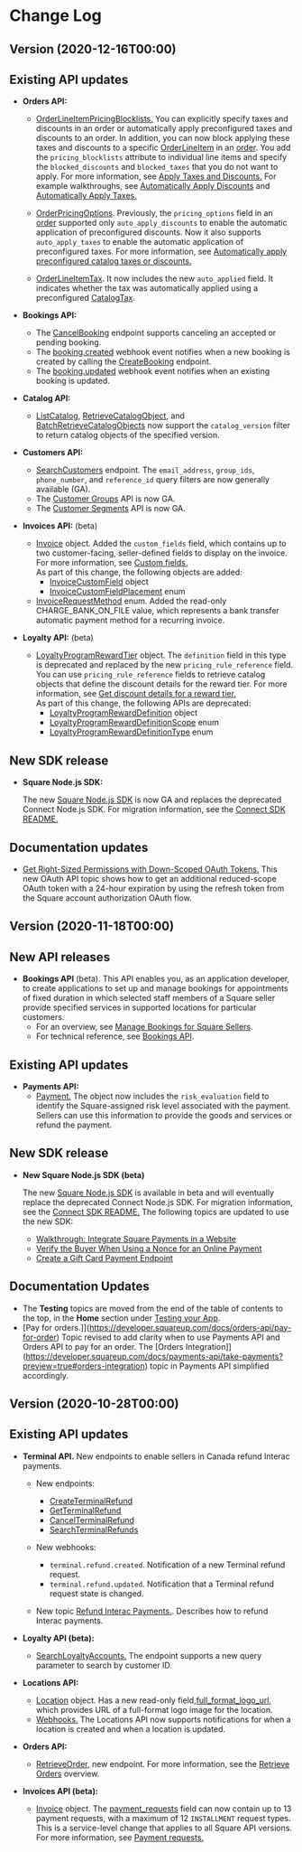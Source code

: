 # Change Log

## Version  (2020-12-16T00:00)
## Existing API updates

* **Orders API:** 
  * [OrderLineItemPricingBlocklists.](https://developer.squareup.com/reference/square_2020_12_16/objects/OrderLineItemPricingBlocklists) You can explicitly specify taxes and discounts in an order or automatically apply preconfigured taxes and discounts to an order. In addition, you can now block applying these taxes and discounts to a specific [OrderLineItem](https://developer.squareup.com/reference/square_2020_12_16/objects/OrderLineItem) in an [order](https://developer.squareup.com/reference/square_2020_12_16/objects/Order). You add the `pricing_blocklists` attribute to individual line items and specify the `blocked_discounts` and `blocked_taxes` that you do not want to apply. For more information, see [Apply Taxes and Discounts.](orders-api/apply-taxes-and-discounts) For example walkthroughs, see [Automatically Apply Discounts](orders-api/apply-taxes-and-discounts/auto-apply-discounts) and [Automatically Apply Taxes.](orders-api/apply-taxes-and-discounts/auto-apply-taxes)
  * [OrderPricingOptions](https://developer.squareup.com/reference/square_2020_12_16/objects/OrderPricingOptions). Previously, the `pricing_options` field in an [order](https://developer.squareup.com/reference/square_2020_12_16/objects/OrderPricingOptions) supported only `auto_apply_discounts` to enable the automatic application of preconfigured discounts. Now it also supports `auto_apply_taxes` to enable the automatic application of preconfigured taxes. For more information, see [Automatically apply preconfigured catalog taxes or discounts.](orders-api/apply-taxes-and-discounts#automatically-apply-preconfigured-catalog-taxes-or-discounts)

  * [OrderLineItemTax](https://developer.squareup.com/reference/square_2020_12_16/objects/OrderLineItemTax). It now includes the new `auto_applied` field. It indicates whether the tax was automatically applied using a preconfigured [CatalogTax](https://developer.squareup.com/reference/square_2020_12_16/objects/CatalogTax). 


* **Bookings API:**
  * The [CancelBooking](https://developer.squareup.com/reference/square_2020_12_16/bookings-api/cancel-booking) endpoint supports canceling an accepted or pending booking. 
  * The [booking.created](https://developer.squareup.com/reference/square_2020_12_16/webhooks/booking.created) webhook event notifies when a new booking is created by calling the [CreateBooking](https://developer.squareup.com/reference/square_2020_12_16/bookings-api/cancel-booking) endpoint.
  * The [booking.updated](https://developer.squareup.com/reference/square_2020_12_16/webhooks/booking.updated) webhook event notifies when an existing booking is updated.

* **Catalog API:**
  * [ListCatalog](https://developer.squareup.com/reference/square_2020_12_16/catalog-api/list-catalog), [RetrieveCatalogObject](https://developer.squareup.com/reference/square_2020_12_16/catalog-api/retrieve-catalog-object), and [BatchRetrieveCatalogObjects](https://developer.squareup.com/reference/square_2020_12_16/catalog-api/batch-retrieve-catalog-objects) now support the `catalog_version` filter to return catalog objects of the specified version.
  
* **Customers API:**
  * [SearchCustomers](https://developer.squareup.com/reference/square_2020_12_16/customers-api/search-customers) endpoint. The `email_address`, `group_ids`, `phone_number`, and `reference_id` query filters are now generally available (GA).
  * The [Customer Groups](https://developer.squareup.com/reference/square_2020_12_16/customer-groups-api) API is now GA.
  * The [Customer Segments](https://developer.squareup.com/reference/square_2020_12_16/customer-segments-api) API is now GA.


* **Invoices API:** (beta)
  * [Invoice](https://developer.squareup.com/reference/square_2020_12_16/objects/Invoice) object. Added the  `custom_fields` field, which contains up to two customer-facing, seller-defined fields to display on the invoice. For more information, see [Custom fields.](https://developer.squareup.com/docs/invoices-api/overview#custom-fields)  
    As part of this change, the following objects are added: 
      * [InvoiceCustomField](https://developer.squareup.com/reference/square_2020_12_16/objects/InvoiceCustomField) object
      * [InvoiceCustomFieldPlacement](https://developer.squareup.com/reference/square_2020_12_16/enums/InvoiceCustomFieldPlacement) enum
  * [InvoiceRequestMethod](https://developer.squareup.com/reference/square_2020_12_16/enums/InvoiceRequestMethod) enum. Added the read-only CHARGE_BANK_ON_FILE value, which represents a bank transfer automatic payment method for a recurring invoice.


* **Loyalty API:** (beta)
  * [LoyaltyProgramRewardTier](https://developer.squareup.com/reference/square_2020_12_16/objects/LoyaltyProgramRewardTier) object. The `definition` field in this type is deprecated and replaced by the new `pricing_rule_reference` field. You can use `pricing_rule_reference` fields to retrieve catalog objects that define the discount details for the reward tier. For more information, see [Get discount details for a reward tier.](https://developer.squareup.com/docs/loyalty-api/overview#get-discount-details-for-a-reward-tier)  
    As part of this change, the following APIs are deprecated: 
      * [LoyaltyProgramRewardDefinition](https://developer.squareup.com/reference/square_2020_12_16/objects/LoyaltyProgramRewardDefinition) object
      * [LoyaltyProgramRewardDefinitionScope](https://developer.squareup.com/reference/square_2020_12_16/enums/LoyaltyProgramRewardDefinitionScope) enum 
      * [LoyaltyProgramRewardDefinitionType](https://developer.squareup.com/reference/square_2020_12_16/enums/LoyaltyProgramRewardDefinitionType) enum

## New SDK release
* **Square Node.js SDK:**  

  The new [Square Node.js SDK](https://github.com/square/square-nodejs-sdk) is now GA and replaces the deprecated Connect Node.js SDK. For migration information, see the [Connect SDK README.](https://github.com/square/connect-nodejs-sdk/blob/master/README.md)
  
  
## Documentation updates

* [Get Right-Sized Permissions with Down-Scoped OAuth Tokens.](https://developer.squareup.com/docs/oauth-api/cookbook/downscoped-access) This new OAuth API topic shows how to get an additional reduced-scope OAuth token with a 24-hour expiration by using the refresh token from the Square account authorization OAuth flow.


## Version  (2020-11-18T00:00)
## New API releases

* **Bookings API** (beta). This API enables you, as an application developer, to create applications to set up and manage bookings for appointments of fixed duration in which  selected staff members of a Square seller provide specified services in supported locations for particular customers.   
  * For an overview, see [Manage Bookings for Square Sellers](https://developer.squareup.com/docs/bookings-api/what-it-is).
  * For technical reference, see [Bookings API](https://developer.squareup.com/reference/square_2020-11-18/bookings-api).
    
## Existing API updates

*  **Payments API:** 
   *  [Payment.](https://developer.squareup.com/reference/square_2020-11-18/objects/Payment) The object now includes the `risk_evaluation` field to identify the Square-assigned risk level associated with the payment. Sellers can use this information to provide the goods and services or refund the payment.

## New SDK release
* **New Square Node.js SDK (beta)**  

  The new [Square Node.js SDK](https://github.com/square/square-nodejs-sdk) is available in beta and will eventually replace the deprecated Connect Node.js SDK. For migration information, see the [Connect SDK README.](https://github.com/square/connect-nodejs-sdk/blob/master/README.md) The following topics are updated to use the new SDK:
   * [Walkthrough: Integrate Square Payments in a Website](https://developer.squareup.com/docs/payment-form/payment-form-walkthrough)
   * [Verify the Buyer When Using a Nonce for an Online Payment](https://developer.squareup.com/docs/payment-form/cookbook/verify-buyer-on-card-charge)
   * [Create a Gift Card Payment Endpoint](https://developer.squareup.com/docs/payment-form/gift-cards/part-2)


## Documentation Updates

* The **Testing** topics are moved from the end of the table of contents to the top, in the **Home** section under [Testing your App](https://developer.squareup.com/docs/testing-your-app). 
* [Pay for orders.]](https://developer.squareup.com/docs/orders-api/pay-for-order) Topic revised to add clarity when to use Payments API and Orders API to pay for an order. The [Orders Integration]](https://developer.squareup.com/docs/payments-api/take-payments?preview=true#orders-integration) topic in Payments API simplified accordingly.


## Version  (2020-10-28T00:00)

## Existing API updates

* **Terminal API.** New endpoints to enable sellers in Canada refund Interac payments.
    *  New endpoints:

       * [CreateTerminalRefund](https://developer.squareup.com/reference/square_2020-10-28/terminal-api/create-terminal-refund)
        * [GetTerminalRefund](https://developer.squareup.com/reference/square_2020-10-28/terminal-api/get-terminal-refund)
       * [CancelTerminalRefund](https://developer.squareup.com/reference/square_2020-10-28/terminal-api/cancel-terminal-refund)
       * [SearchTerminalRefunds](https://developer.squareup.com/reference/square_2020-10-28/terminal-api/search-terminal-refunds)

  * New webhooks:
     * `terminal.refund.created`. Notification of a new Terminal refund request.
     * `terminal.refund.updated`. Notification that a Terminal refund request state is changed.

  * New topic [Refund Interac Payments.](https://developer.squareup.com/docsterminal-api/square-terminal-refunds). Describes how to refund Interac payments.
  
*  **Loyalty API (beta):** 
   *  [SearchLoyaltyAccounts.](https://developer.squareup.com/reference/square_2020-10-28/loyalty-api/search-loyalty-accounts) The endpoint supports a new query parameter to search by customer ID.

* **Locations API:** 
  * [Location](https://developer.squareup.com/reference/square_2020-10-28/objects/Location) object. Has a new read-only field,[full_format_logo_url](https://developer.squareup.com/reference/square_2020-10-28/objects/Location#definition__property-full_format_logo_url), which provides URL of a full-format logo image for the location. 
  * [Webhooks.](https://developer.squareup.com/docswebhooks-api/subscribe-to-events#locations) The Locations API now supports notifications for when a location is created and when a location is updated.

* **Orders API:** 
  * [RetrieveOrder](https://developer.squareup.com/reference/square_2020-10-28/orders-api/retrieve-order), new endpoint. For more information, see the [Retrieve Orders](https://developer.squareup.com/docsorders-api/manage-orders#retrieve-orders) overview.

* **Invoices API (beta):**
  * [Invoice](https://developer.squareup.com/reference/square_2020-10-28/objects/Invoice) object. The [payment_requests](https://developer.squareup.com/reference/square_2020-10-28/objects/Invoice#definition__property-payment_requests) field can now contain up to 13 payment requests, with a maximum of 12 `INSTALLMENT` request types. This is a service-level change that applies to all Square API versions. For more information, see [Payment requests.](https://developer.squareup.com/docsinvoices-api/overview#payment-requests)


